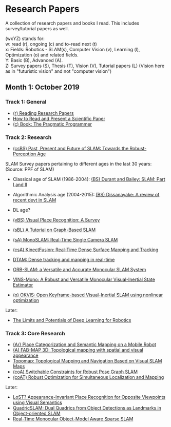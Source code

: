 # Research Papers 

A collection of research papers and books I read. This includes survey/tutorial papers as well. 

(wxYZ) stands for:     
w: read (r), ongoing (c) and to-read next (t)    
x: Fields: Robotics - SLAM(s), Computer Vision (v), Learning (l), Optimization (o) and related fields.    
Y: Basic (B), Advanced (A).      
Z: Survey papers (S), Thesis (T), Vision (V), Tutorial papers (L) (Vision here as in "futuristic vision" and not "computer vision")  

## Month 1: October 2019


### Track 1: General

* [(r) Reading Research Papers](http://www.cs.rpi.edu/~sibel/graduate_school/_static/fall2017/reading_research_papers_fall_2017_graduate_skills_seminar.pdf)
* [How to Read and Present a Scientific Paper](http://people.cs.aau.dk/~hans/Dat5/slides.pdf)
* [(c) Book: The Pragmatic Programmer](https://www.amazon.in/Pragmatic-Programmer-Andrew-Hunt/dp/8131722422)


### Track 2: Research 

* [(csBS) Past, Present and Future of SLAM: Towards the Robust-Perception Age](https://arxiv.org/abs/1606.05830)

SLAM Survey papers pertaining to different ages in the last 30 years: (Source: PPF of SLAM)
* Classical age of SLAM (1986-2004): [(BS) Durant and Bailey: SLAM: Part I and II]()
* Algorithmic Analysis age (2004-2015): [(BS) Dissanayake: A review of recent devt in SLAM]()
* DL age?

* [(vBS) Visual Place Recognition: A Survey](https://ieeexplore.ieee.org/abstract/document/7339473)
* [(sBL) A Tutorial on Graph-Based SLAM](https://ieeexplore.ieee.org/abstract/document/5681215)
* [(sA) MonoSLAM: Real-Time Single Camera SLAM](https://www.doc.ic.ac.uk/~ajd/Publications/davison_etal_pami2007.pdf)
* [(csA) KinectFusion: Real-Time Dense Surface Mapping and Tracking](https://www.microsoft.com/en-us/research/wp-content/uploads/2016/02/ismar2011.pdf)
* [DTAM: Dense tracking and mapping in real-time](https://ieeexplore.ieee.org/abstract/document/6126513)
* [ORB-SLAM: a Versatile and Accurate Monocular SLAM System](https://arxiv.org/abs/1502.00956)
* [VINS-Mono: A Robust and Versatile Monocular Visual-Inertial State Estimator](https://arxiv.org/abs/1708.03852)
* [(o) OKVIS: Open Keyframe-based Visual-Inertial SLAM using nonlinear optimization](https://journals.sagepub.com/doi/abs/10.1177/0278364914554813?journalCode=ijra)   

Later:

* [The Limits and Potentials of Deep Learning for Robotics](https://arxiv.org/abs/1804.06557)

### Track 3: Core Research

* [(Ar) Place Categorization and Semantic Mapping on a Mobile Robot](https://arxiv.org/abs/1507.02428)
* [(A) FAB-MAP 3D: Topological mapping with spatial and visual appearance](https://ieeexplore.ieee.org/abstract/document/5509587)
* [Topomap: Topological Mapping and Navigation Based on Visual SLAM Maps](https://arxiv.org/abs/1709.05533)
* [(coA) Switchable Constraints for Robust Pose Graph SLAM](https://ieeexplore.ieee.org/ielx5/6363628/6385431/06385590.pdf?tp=&arnumber=6385590&isnumber=6385431&ref=aHR0cHM6Ly9zY2hvbGFyLmdvb2dsZS5jb20uYXUvY2l0YXRpb25zP3VzZXI9V25LamZGRUFBQUFKJmhsPWVu&tag=1)
* [(coAT) Robust Optimization for Simultaneous Localization and Mapping](https://core.ac.uk/download/pdf/89299995.pdf)

Later:

* [LoST? Appearance-Invariant Place Recognition for Opposite Viewpoints using Visual Semantics](https://arxiv.org/abs/1804.05526)
* [QuadricSLAM: Dual Quadrics from Object Detections as Landmarks in Object-oriented SLAM](https://arxiv.org/abs/1804.04011)
* [Real-Time Monocular Object-Model Aware Sparse SLAM](https://arxiv.org/abs/1809.09149)
